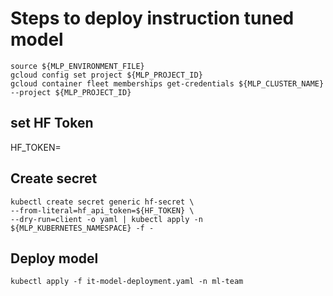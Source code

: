 # Steps to deploy instruction tuned model

```
source ${MLP_ENVIRONMENT_FILE}
gcloud config set project ${MLP_PROJECT_ID}
gcloud container fleet memberships get-credentials ${MLP_CLUSTER_NAME} --project ${MLP_PROJECT_ID}
```

## set HF Token

HF_TOKEN=<your-hugging-face-api-token>

## Create secret

```
kubectl create secret generic hf-secret \
--from-literal=hf_api_token=${HF_TOKEN} \
--dry-run=client -o yaml | kubectl apply -n ${MLP_KUBERNETES_NAMESPACE} -f -
```

## Deploy model

```
kubectl apply -f it-model-deployment.yaml -n ml-team
```

